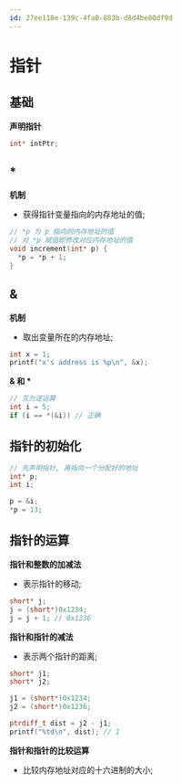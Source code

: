 ```yaml
---
id: 27ee118e-139c-4fa0-883b-d8d4be00df9d
---
```

# 指针

## 基础

**声明指针**

```c
int* intPtr;
```

## \*

**机制**

- 获得指针变量指向的内存地址的值;

```c
// *p 为 p 指向的内存地址的值
// 对 *p 赋值即修改对应内存地址的值
void increment(int* p) {
  *p = *p + 1;
}
```

## &

**机制**

- 取出变量所在的内存地址;

```c
int x = 1;
printf("x's address is %p\n", &x);
```

**& 和 \***

```c
// 互为逆运算
int i = 5;
if (i == *(&i)) // 正确
```

## 指针的初始化

```c
// 先声明指针, 再指向一个分配好的地址
int* p;
int i;

p = &i;
*p = 13;
```

## 指针的运算

**指针和整数的加减法**

- 表示指针的移动;

```c
short* j;
j = (short*)0x1234;
j = j + 1; // 0x1236
```

**指针和指针的减法**

- 表示两个指针的距离;

```c
short* j1;
short* j2;

j1 = (short*)0x1234;
j2 = (short*)0x1236;

ptrdiff_t dist = j2 - j1;
printf("%td\n", dist); // 1
```

**指针和指针的比较运算**

- 比较内存地址对应的十六进制的大小;
